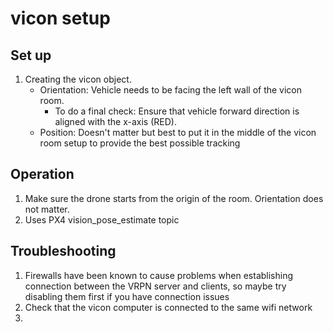 # vicon setup

## Set up
1. Creating the vicon object. 
    - Orientation: Vehicle needs to be facing the left wall of the vicon room.
        - To do a final check: Ensure that vehicle forward direction is aligned with the x-axis (RED).
    - Position: Doesn't matter but best to put it in the middle of the vicon room setup to provide the best possible tracking

## Operation 
1. Make sure the drone starts from the origin of the room. Orientation does not matter.
2. Uses PX4 vision_pose_estimate topic


## Troubleshooting
1. Firewalls have been known to cause problems when establishing connection between the VRPN server and clients, so maybe try disabling them first if you have connection issues
2. Check that the vicon computer is connected to the same wifi network
3. 